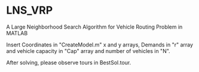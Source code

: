 # LNS_VRP
A Large Neighborhood Search Algorithm for Vehicle Routing Problem in MATLAB

Insert Coordinates in "CreateModel.m" x and y arrays, Demands in "r" array and vehicle capacity in "Cap" array and number of vehicles in "N".

After solving, please observe tours in BestSol.tour. 
